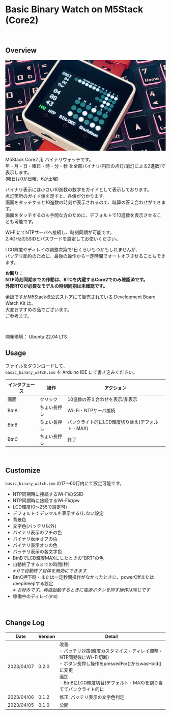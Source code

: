 # Basic Binary Watch on M5Stack (Core2)

<br>

## Overview

![image](./image/image1.JPG)

M5Stack Core2 用 バイナリウォッチです。<br>
年・月・日・曜日・時・分・秒 を全部バイナリ(円形の点灯/消灯による2進数)で表示します。<br>
(曜日は0が日曜、6が土曜)

バイナリ表示には小さい10進数の数字をガイドとして表示しております。<br>
点灯箇所のガイド値を足すと、各値が分かります。<br>
画面をタッチすると10進数の時刻が表示されるので、暗算の答え合わせができます。<br>
画面をタッチするのも手間な方のために、デフォルトで10進数を表示させることも可能です。

Wi-FiにてNTPサーバへ接続し、時刻同期が可能です。<br>
2.4GHzのSSIDとパスワードを設定してお使いください。

LCD輝度やディレイの調整次第で1日くらいもつかもしれませんが、<br>
バッテリ節約のために、最後の操作から一定時間でオートオフさせることもできます。

**お断り：<br>
NTP時刻同期までの作動は、RTCを内蔵するCore2でのみ確認済です。<br>
外部RTCが必要なモデルの時刻同期は未確認です。**


余談ですがM5Stack様公式ストアにて販売されている Development Board Watch Kit は、<br>
大変おすすめの品でございます。<br>
ご参考まで。

<br>

開発環境： Ubuntu 22.04 LTS

## Usage

ファイルをダウンロードして、<br>
`basic_binary_watch.ino` を Arduino IDE にて書き込みください。


インタフェース | 操作        | アクション
---------------|-------------|--------------------------------
画面           | クリック     | 10進数の答え合わせを表示/非表示
BtnA           | ちょい長押し | Wi-Fi・NTPサーバ接続
BtnB           | ちょい長押し | バックライト的にLCD輝度切り替え(デフォルト・MAX)
BtnC           | ちょい長押し | 終了

<br>

## Customize

`basic_binary_watch.ino` の17〜60行内にて設定可能です。


- NTP同期時に接続するWi-FiのSSID
- NTP同期時に接続するWi-Fiのpw
- LCD輝度(0〜255で設定可)
- デフォルトでデシマルを表示する/しない設定
- 背景色
- 文字色(バッテリ以外)
- バイナリ表示のフチの色
- バイナリ表示オフの色
- バイナリ表示オンの色
- バッテリ表示の各文字色
- BtnBでLCD輝度MAXにしたときの"BRT"の色
- 自動終了するまでの時間(秒)<br>
  *※ 0で自動終了自体を無効にできます*
- BtnC押下時・または一定秒間操作がなかったときに、powerOffまたはdeepSleepする設定<br>
  *※ お好みです。再度起動するときに電源ボタンを押す操作は同じです*
- 稼働中のディレイ(ms)

<br>

## Change Log

Date       | Version | Detail
-----------|---------|-------------------------------
2023/04/07 | 0.2.0   | 改善: <br>- バッテリ対策(輝度カスタマイズ・ディレイ調整・NTP同期後にWi-Fi切断)<br>- ボタン長押し操作をpressedFor()からwasHold()に変更<br>追加: <br>- BtnBにLCD輝度切替(デフォルト・MAX)を割り当ててバックライト的に
2023/04/06 | 0.1.2   | 修正: バッテリ表示の文字色判定
2023/04/05 | 0.1.0   | 公開
